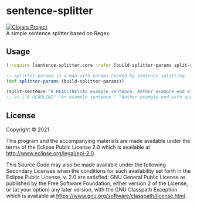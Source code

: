 # sentence-splitter
[![Clojars Project](https://img.shields.io/clojars/v/org.clojars.chlin/sentence-splitter.svg)](https://clojars.org/org.clojars.chlin/sentence-splitter) <br>
A simple sentence splitter based on Regex. 

## Usage

```clojure
(:require [sentence-splitter.core :refer [build-splitter-params split-sentence]])

;; splitter-params is a map with params needed by sentence splitting
(def splitter-params (build-splitter-params))

(split-sentence "A HEADLINE\nAn example sentence. Anther example end with question mark?" splitter-params)
;; => ["A HEADLINE" "An example sentence." "Anther example end with question mark?"]
```

## License

Copyright © 2021

This program and the accompanying materials are made available under the
terms of the Eclipse Public License 2.0 which is available at
http://www.eclipse.org/legal/epl-2.0.

This Source Code may also be made available under the following Secondary
Licenses when the conditions for such availability set forth in the Eclipse
Public License, v. 2.0 are satisfied: GNU General Public License as published by
the Free Software Foundation, either version 2 of the License, or (at your
option) any later version, with the GNU Classpath Exception which is available
at https://www.gnu.org/software/classpath/license.html.
